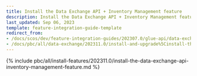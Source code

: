 ```yaml
---
title: Install the Data Exchange API + Inventory Management feature
description: Install the Data Exchange API + Inventory Management features in your project.
last_updated: Sep 06, 2023
template: feature-integration-guide-template
redirect_from:
- /docs/scos/dev/feature-integration-guides/202307.0/glue-api/data-exchange-api/install-the-data-exchange-api-inventory-management-feature.html
- /docs/pbc/all/data-exchange/202311.0/install-and-upgrade%5Cinstall-the-data-exchange-api-inventory-management-feature.html
---
```


{% include pbc/all/install-features/202311.0/install-the-data-exchange-api-inventory-management-feature.md %} <!-- To edit, see /_includes/pbc/all/install-features/202311.0/install-the-data-exchange-api-inventory-management-feature.md -->